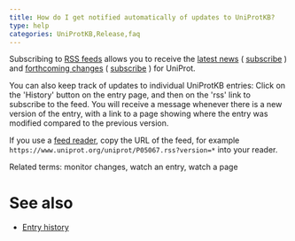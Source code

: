 ```yaml
---
title: How do I get notified automatically of updates to UniProtKB?
type: help
categories: UniProtKB,Release,faq
---
```


Subscribing to [RSS feeds](http://en.wikipedia.org/wiki/RSS) allows you to receive the [latest news](https://www.uniprot.org/news/) ( [subscribe](https://www.uniprot.org/news/?format=rss) ) and [forthcoming changes](https://www.uniprot.org/help/changes) ( [subscribe](https://www.uniprot.org/help/?fil=section:changes&format=rss) ) for UniProt.

You can also keep track of updates to individual UniProtKB entries: Click on the 'History' button on the entry page, and then on the 'rss' link to subscribe to the feed. You will receive a message whenever there is a new version of the entry, with a link to a page showing where the entry was modified compared to the previous version.

If you use a [feed reader](http://en.wikipedia.org/wiki/Comparison%5Fof%5Ffeed%5Faggregators), copy the URL of the feed, for example `https://www.uniprot.org/uniprot/P05067.rss?version=*` into your reader.

Related terms: monitor changes, watch an entry, watch a page

# See also

-   [Entry history](https://www.uniprot.org/help/entry%5Fhisto)
